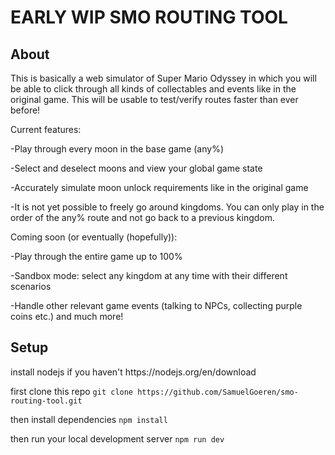 <h1>EARLY WIP SMO ROUTING TOOL</h1>

<h2>About</h2>
This is basically a web simulator of Super Mario Odyssey in which you will be able to click through all kinds of collectables and events like in the original game.
This will be usable to test/verify routes faster than ever before!

Current features:

-Play through every moon in the base game (any%)

-Select and deselect moons and view your global game state

-Accurately simulate moon unlock requirements like in the original game

-It is not yet possible to freely go around kingdoms. You can only play in the order of the any% route and not go back to a previous kingdom.

Coming soon (or eventually (hopefully)):

-Play through the entire game up to 100%

-Sandbox mode: select any kingdom at any time with their different scenarios

-Handle other relevant game events (talking to NPCs, collecting purple coins etc.)
and much more!

<h2>Setup</h2>
install nodejs if you haven't
https://nodejs.org/en/download

first clone this repo
`git clone https://github.com/SamuelGoeren/smo-routing-tool.git`

then install dependencies
`npm install`

then run your local development server
`npm run dev`
